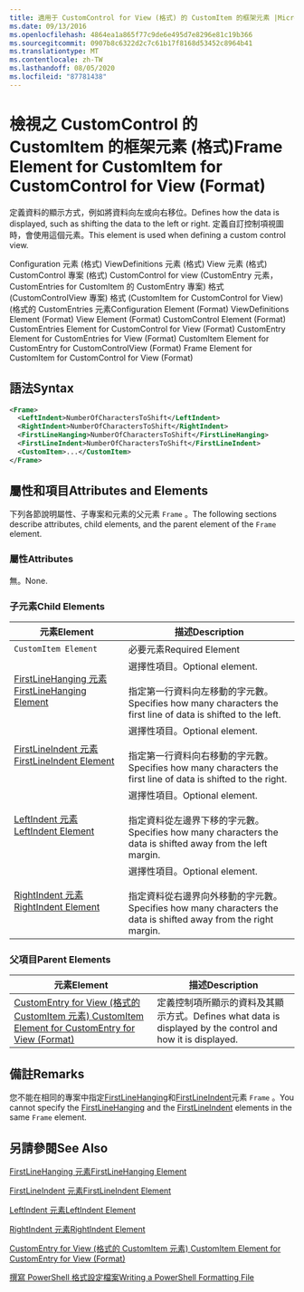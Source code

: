 ```yaml
---
title: 適用于 CustomControl for View (格式) 的 CustomItem 的框架元素 |Microsoft Docs
ms.date: 09/13/2016
ms.openlocfilehash: 4864ea1a865f77c9de6e495d7e8296e81c19b366
ms.sourcegitcommit: 0907b8c6322d2c7c61b17f8168d53452c8964b41
ms.translationtype: MT
ms.contentlocale: zh-TW
ms.lasthandoff: 08/05/2020
ms.locfileid: "87781438"
---
```

# <a name="frame-element-for-customitem-for-customcontrol-for-view-format"></a><span data-ttu-id="ede93-102">檢視之 CustomControl 的 CustomItem 的框架元素 (格式)</span><span class="sxs-lookup"><span data-stu-id="ede93-102">Frame Element for CustomItem for CustomControl for View (Format)</span></span>

<span data-ttu-id="ede93-103">定義資料的顯示方式，例如將資料向左或向右移位。</span><span class="sxs-lookup"><span data-stu-id="ede93-103">Defines how the data is displayed, such as shifting the data to the left or right.</span></span> <span data-ttu-id="ede93-104">定義自訂控制項視圖時，會使用這個元素。</span><span class="sxs-lookup"><span data-stu-id="ede93-104">This element is used when defining a custom control view.</span></span>

<span data-ttu-id="ede93-105">Configuration 元素 (格式) ViewDefinitions 元素 (格式) View 元素 (格式) CustomControl 專案 (格式) CustomControl for view (CustomEntry 元素，CustomEntries for CustomItem 的 CustomEntry 專案) 格式 (CustomControlView 專案) 格式 (CustomItem for CustomControl for View)  (格式的 CustomEntries 元素</span><span class="sxs-lookup"><span data-stu-id="ede93-105">Configuration Element (Format) ViewDefinitions Element (Format) View Element (Format) CustomControl Element (Format) CustomEntries Element for CustomControl for View (Format) CustomEntry Element for CustomEntries for View (Format) CustomItem Element for CustomEntry for CustomControlView (Format) Frame Element for CustomItem for CustomControl for View (Format)</span></span>

## <a name="syntax"></a><span data-ttu-id="ede93-106">語法</span><span class="sxs-lookup"><span data-stu-id="ede93-106">Syntax</span></span>

```xml
<Frame>
  <LeftIndent>NumberOfCharactersToShift</LeftIndent>
  <RightIndent>NumberOfCharactersToShift</RightIndent>
  <FirstLineHanging>NumberOfCharactersToShift</FirstLineHanging>
  <FirstLineIndent>NumberOfCharactersToShift</FirstLineIndent>
  <CustomItem>...</CustomItem>
</Frame>
```

## <a name="attributes-and-elements"></a><span data-ttu-id="ede93-107">屬性和項目</span><span class="sxs-lookup"><span data-stu-id="ede93-107">Attributes and Elements</span></span>

<span data-ttu-id="ede93-108">下列各節說明屬性、子專案和元素的父元素 `Frame` 。</span><span class="sxs-lookup"><span data-stu-id="ede93-108">The following sections describe attributes, child elements, and the parent element of the `Frame` element.</span></span>

### <a name="attributes"></a><span data-ttu-id="ede93-109">屬性</span><span class="sxs-lookup"><span data-stu-id="ede93-109">Attributes</span></span>

<span data-ttu-id="ede93-110">無。</span><span class="sxs-lookup"><span data-stu-id="ede93-110">None.</span></span>

### <a name="child-elements"></a><span data-ttu-id="ede93-111">子元素</span><span class="sxs-lookup"><span data-stu-id="ede93-111">Child Elements</span></span>

|<span data-ttu-id="ede93-112">元素</span><span class="sxs-lookup"><span data-stu-id="ede93-112">Element</span></span>|<span data-ttu-id="ede93-113">描述</span><span class="sxs-lookup"><span data-stu-id="ede93-113">Description</span></span>|
|-------------|-----------------|
|`CustomItem Element`|<span data-ttu-id="ede93-114">必要元素</span><span class="sxs-lookup"><span data-stu-id="ede93-114">Required Element</span></span>|
|[<span data-ttu-id="ede93-115">FirstLineHanging 元素</span><span class="sxs-lookup"><span data-stu-id="ede93-115">FirstLineHanging Element</span></span>](./firstlinehanging-element-for-frame-for-customcontrol-for-view-format.md)|<span data-ttu-id="ede93-116">選擇性項目。</span><span class="sxs-lookup"><span data-stu-id="ede93-116">Optional element.</span></span><br /><br /> <span data-ttu-id="ede93-117">指定第一行資料向左移動的字元數。</span><span class="sxs-lookup"><span data-stu-id="ede93-117">Specifies how many characters the first line of data is shifted to the left.</span></span>|
|[<span data-ttu-id="ede93-118">FirstLineIndent 元素</span><span class="sxs-lookup"><span data-stu-id="ede93-118">FirstLineIndent Element</span></span>](./firstlineindent-element-for-frame-for-customcontrol-for-view-format.md)|<span data-ttu-id="ede93-119">選擇性項目。</span><span class="sxs-lookup"><span data-stu-id="ede93-119">Optional element.</span></span><br /><br /> <span data-ttu-id="ede93-120">指定第一行資料向右移動的字元數。</span><span class="sxs-lookup"><span data-stu-id="ede93-120">Specifies how many characters the first line of data is shifted to the right.</span></span>|
|[<span data-ttu-id="ede93-121">LeftIndent 元素</span><span class="sxs-lookup"><span data-stu-id="ede93-121">LeftIndent Element</span></span>](./leftindent-element-for-frame-for-customcontrol-for-view-format.md)|<span data-ttu-id="ede93-122">選擇性項目。</span><span class="sxs-lookup"><span data-stu-id="ede93-122">Optional element.</span></span><br /><br /> <span data-ttu-id="ede93-123">指定資料從左邊界下移的字元數。</span><span class="sxs-lookup"><span data-stu-id="ede93-123">Specifies how many characters the data is shifted away from the left margin.</span></span>|
|[<span data-ttu-id="ede93-124">RightIndent 元素</span><span class="sxs-lookup"><span data-stu-id="ede93-124">RightIndent Element</span></span>](./rightindent-element-for-frame-for-customcontrol-for-view-format.md)|<span data-ttu-id="ede93-125">選擇性項目。</span><span class="sxs-lookup"><span data-stu-id="ede93-125">Optional element.</span></span><br /><br /> <span data-ttu-id="ede93-126">指定資料從右邊界向外移動的字元數。</span><span class="sxs-lookup"><span data-stu-id="ede93-126">Specifies how many characters the data is shifted away from the right margin.</span></span>|

### <a name="parent-elements"></a><span data-ttu-id="ede93-127">父項目</span><span class="sxs-lookup"><span data-stu-id="ede93-127">Parent Elements</span></span>

|<span data-ttu-id="ede93-128">元素</span><span class="sxs-lookup"><span data-stu-id="ede93-128">Element</span></span>|<span data-ttu-id="ede93-129">描述</span><span class="sxs-lookup"><span data-stu-id="ede93-129">Description</span></span>|
|-------------|-----------------|
|[<span data-ttu-id="ede93-130">CustomEntry for View (格式的 CustomItem 元素) </span><span class="sxs-lookup"><span data-stu-id="ede93-130">CustomItem Element for CustomEntry for View (Format)</span></span>](./customitem-element-for-customentry-for-customcontrol-for-view-format.md)|<span data-ttu-id="ede93-131">定義控制項所顯示的資料及其顯示方式。</span><span class="sxs-lookup"><span data-stu-id="ede93-131">Defines what data is displayed by the control and how it is displayed.</span></span>|

## <a name="remarks"></a><span data-ttu-id="ede93-132">備註</span><span class="sxs-lookup"><span data-stu-id="ede93-132">Remarks</span></span>

<span data-ttu-id="ede93-133">您不能在相同的專案中指定[FirstLineHanging](./firstlinehanging-element-for-frame-for-customcontrol-for-view-format.md)和[FirstLineIndent](./firstlineindent-element-for-frame-for-customcontrol-for-view-format.md)元素 `Frame` 。</span><span class="sxs-lookup"><span data-stu-id="ede93-133">You cannot specify the [FirstLineHanging](./firstlinehanging-element-for-frame-for-customcontrol-for-view-format.md) and the [FirstLineIndent](./firstlineindent-element-for-frame-for-customcontrol-for-view-format.md) elements in the same `Frame` element.</span></span>

## <a name="see-also"></a><span data-ttu-id="ede93-134">另請參閱</span><span class="sxs-lookup"><span data-stu-id="ede93-134">See Also</span></span>

[<span data-ttu-id="ede93-135">FirstLineHanging 元素</span><span class="sxs-lookup"><span data-stu-id="ede93-135">FirstLineHanging Element</span></span>](./firstlinehanging-element-for-frame-for-customcontrol-for-view-format.md)

[<span data-ttu-id="ede93-136">FirstLineIndent 元素</span><span class="sxs-lookup"><span data-stu-id="ede93-136">FirstLineIndent Element</span></span>](./firstlineindent-element-for-frame-for-customcontrol-for-view-format.md)

[<span data-ttu-id="ede93-137">LeftIndent 元素</span><span class="sxs-lookup"><span data-stu-id="ede93-137">LeftIndent Element</span></span>](./leftindent-element-for-frame-for-customcontrol-for-view-format.md)

[<span data-ttu-id="ede93-138">RightIndent 元素</span><span class="sxs-lookup"><span data-stu-id="ede93-138">RightIndent Element</span></span>](./rightindent-element-for-frame-for-customcontrol-for-view-format.md)

[<span data-ttu-id="ede93-139">CustomEntry for View (格式的 CustomItem 元素) </span><span class="sxs-lookup"><span data-stu-id="ede93-139">CustomItem Element for CustomEntry for View (Format)</span></span>](./customitem-element-for-customentry-for-customcontrol-for-view-format.md)

[<span data-ttu-id="ede93-140">撰寫 PowerShell 格式設定檔案</span><span class="sxs-lookup"><span data-stu-id="ede93-140">Writing a PowerShell Formatting File</span></span>](./writing-a-powershell-formatting-file.md)
